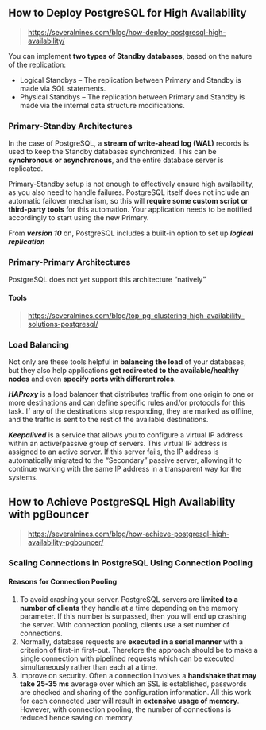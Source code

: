 ## How to Deploy PostgreSQL for High Availability
> https://severalnines.com/blog/how-deploy-postgresql-high-availability/

You can implement **two types of Standby databases**, based on the nature of the replication:
- Logical Standbys – The replication between Primary and Standby is made via SQL statements.
- Physical Standbys – The replication between Primary and Standby is made via the internal data structure modifications.

### Primary-Standby Architectures
In the case of PostgreSQL, a **stream of write-ahead log (WAL)** records is used to keep the Standby databases synchronized. This can be **synchronous or asynchronous**, and the entire database server is replicated.

Primary-Standby setup is not enough to effectively ensure high availability, as you also need to handle failures.
PostgreSQL itself does not include an automatic failover mechanism, so this will **require some custom script or third-party tools** for this automation.
Your application needs to be notified accordingly to start using the new Primary.

From ***version 10*** on, PostgreSQL includes a built-in option to set up ***logical replication***

### Primary-Primary Architectures
PostgreSQL does not yet support this architecture “natively”
#### Tools
> https://severalnines.com/blog/top-pg-clustering-high-availability-solutions-postgresql/

### Load Balancing
Not only are these tools helpful in **balancing the load** of your databases, but they also help applications **get redirected to the available/healthy nodes** and even **specify ports with different roles**.

***HAProxy*** is a load balancer that distributes traffic from one origin to one or more destinations and can define specific rules and/or protocols for this task. If any of the destinations stop responding, they are marked as offline, and the traffic is sent to the rest of the available destinations.

***Keepalived*** is a service that allows you to configure a virtual IP address within an active/passive group of servers. This virtual IP address is assigned to an active server. If this server fails, the IP address is automatically migrated to the “Secondary” passive server, allowing it to continue working with the same IP address in a transparent way for the systems.

## How to Achieve PostgreSQL High Availability with pgBouncer
> https://severalnines.com/blog/how-achieve-postgresql-high-availability-pgbouncer/

### Scaling Connections in PostgreSQL Using Connection Pooling

#### Reasons for Connection Pooling
1. To avoid crashing your server. PostgreSQL servers are **limited to a number of clients** they handle at a time depending on the memory parameter. If this number is surpassed, then you will end up crashing the server. With connection pooling, clients use a set number of connections.
2. Normally, database requests are **executed in a serial manner** with a criterion of first-in first-out. Therefore the approach should be to make a single connection with pipelined requests which can be executed simultaneously rather than each at a time.
3. Improve on security. Often a connection involves a **handshake that may take 25-35 ms** average over which an SSL is established, passwords are checked and sharing of the configuration information. All this work for each connected user will result in **extensive usage of memory**. However, with connection pooling, the number of connections is reduced hence saving on memory.

